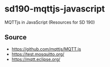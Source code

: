 # sd190-mqttjs-javascript
MQTTjs in JavaScript (Resources for SD 190)
## Source
- https://github.com/mqttjs/MQTT.js
- https://test.mosquitto.org/
- https://mqtt.eclipse.org/
